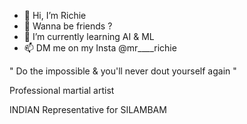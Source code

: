 - 👋 Hi, I’m Richie
- 👀 Wanna be friends ?
- 🌱 I’m currently learning AI & ML
- 📫 DM me on my Insta @mr____richie 

" Do the impossible & you'll never dout yourself again " 

Professional martial artist 

INDIAN Representative for SILAMBAM

